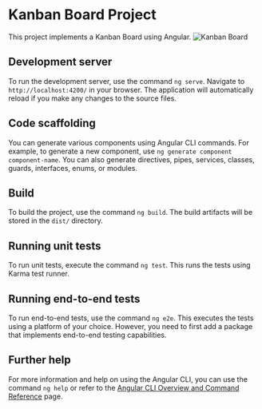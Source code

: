 # Kanban Board Project

This project implements a Kanban Board using Angular.
![Kanban Board](assets/KanbanPreview.png)

## Development server

To run the development server, use the command `ng serve`. Navigate to `http://localhost:4200/` in your browser. The application will automatically reload if you make any changes to the source files.

## Code scaffolding

You can generate various components using Angular CLI commands. For example, to generate a new component, use `ng generate component component-name`. You can also generate directives, pipes, services, classes, guards, interfaces, enums, or modules.

## Build

To build the project, use the command `ng build`. The build artifacts will be stored in the `dist/` directory.

## Running unit tests

To run unit tests, execute the command `ng test`. This runs the tests using Karma test runner.

## Running end-to-end tests

To run end-to-end tests, use the command `ng e2e`. This executes the tests using a platform of your choice. However, you need to first add a package that implements end-to-end testing capabilities.

## Further help

For more information and help on using the Angular CLI, you can use the command `ng help` or refer to the [Angular CLI Overview and Command Reference](https://angular.io/cli) page.
